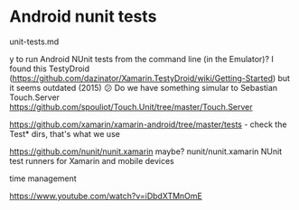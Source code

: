 # Android nunit tests

unit-tests.md

y to run Android NUnit tests from the command line (in the Emulator)?
I found this TestyDroid (https://github.com/dazinator/Xamarin.TestyDroid/wiki/Getting-Started) but it seems outdated (2015) :confused:
Do we have something simular to Sebastian Touch.Server https://github.com/spouliot/Touch.Unit/tree/master/Touch.Server  

 https://github.com/xamarin/xamarin-android/tree/master/tests - check the Test* dirs, that's what we use

  https://github.com/nunit/nunit.xamarin maybe?
nunit/nunit.xamarin
NUnit test runners for Xamarin and mobile devices



time management

https://www.youtube.com/watch?v=iDbdXTMnOmE 